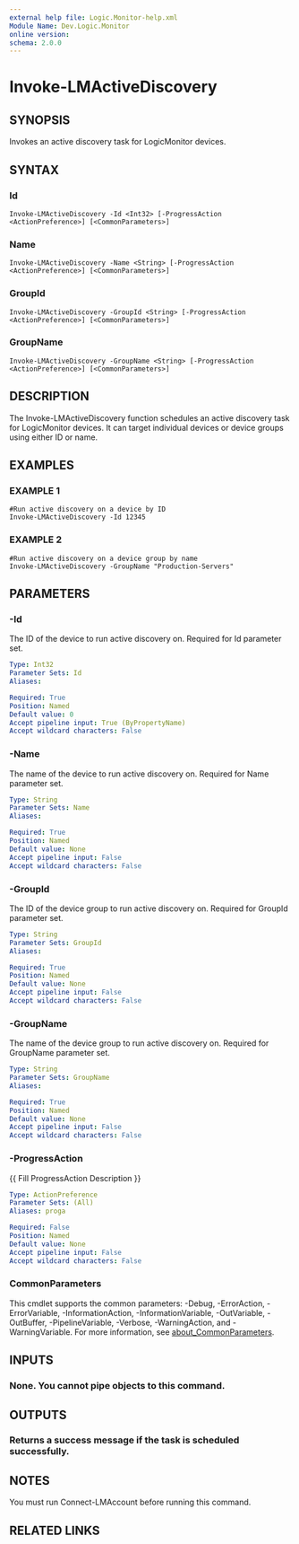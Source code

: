 ```yaml
---
external help file: Logic.Monitor-help.xml
Module Name: Dev.Logic.Monitor
online version:
schema: 2.0.0
---
```


# Invoke-LMActiveDiscovery

## SYNOPSIS
Invokes an active discovery task for LogicMonitor devices.

## SYNTAX

### Id
```
Invoke-LMActiveDiscovery -Id <Int32> [-ProgressAction <ActionPreference>] [<CommonParameters>]
```

### Name
```
Invoke-LMActiveDiscovery -Name <String> [-ProgressAction <ActionPreference>] [<CommonParameters>]
```

### GroupId
```
Invoke-LMActiveDiscovery -GroupId <String> [-ProgressAction <ActionPreference>] [<CommonParameters>]
```

### GroupName
```
Invoke-LMActiveDiscovery -GroupName <String> [-ProgressAction <ActionPreference>] [<CommonParameters>]
```

## DESCRIPTION
The Invoke-LMActiveDiscovery function schedules an active discovery task for LogicMonitor devices.
It can target individual devices or device groups using either ID or name.

## EXAMPLES

### EXAMPLE 1
```
#Run active discovery on a device by ID
Invoke-LMActiveDiscovery -Id 12345
```

### EXAMPLE 2
```
#Run active discovery on a device group by name
Invoke-LMActiveDiscovery -GroupName "Production-Servers"
```

## PARAMETERS

### -Id
The ID of the device to run active discovery on.
Required for Id parameter set.

```yaml
Type: Int32
Parameter Sets: Id
Aliases:

Required: True
Position: Named
Default value: 0
Accept pipeline input: True (ByPropertyName)
Accept wildcard characters: False
```

### -Name
The name of the device to run active discovery on.
Required for Name parameter set.

```yaml
Type: String
Parameter Sets: Name
Aliases:

Required: True
Position: Named
Default value: None
Accept pipeline input: False
Accept wildcard characters: False
```

### -GroupId
The ID of the device group to run active discovery on.
Required for GroupId parameter set.

```yaml
Type: String
Parameter Sets: GroupId
Aliases:

Required: True
Position: Named
Default value: None
Accept pipeline input: False
Accept wildcard characters: False
```

### -GroupName
The name of the device group to run active discovery on.
Required for GroupName parameter set.

```yaml
Type: String
Parameter Sets: GroupName
Aliases:

Required: True
Position: Named
Default value: None
Accept pipeline input: False
Accept wildcard characters: False
```

### -ProgressAction
{{ Fill ProgressAction Description }}

```yaml
Type: ActionPreference
Parameter Sets: (All)
Aliases: proga

Required: False
Position: Named
Default value: None
Accept pipeline input: False
Accept wildcard characters: False
```

### CommonParameters
This cmdlet supports the common parameters: -Debug, -ErrorAction, -ErrorVariable, -InformationAction, -InformationVariable, -OutVariable, -OutBuffer, -PipelineVariable, -Verbose, -WarningAction, and -WarningVariable. For more information, see [about_CommonParameters](http://go.microsoft.com/fwlink/?LinkID=113216).

## INPUTS

### None. You cannot pipe objects to this command.
## OUTPUTS

### Returns a success message if the task is scheduled successfully.
## NOTES
You must run Connect-LMAccount before running this command.

## RELATED LINKS
